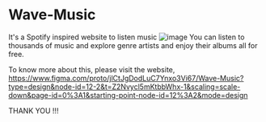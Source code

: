 # Wave-Music
It's a Spotify inspired website to listen music
![image](https://github.com/Aadish-Vikram-Chakravorty/Wave-Music/assets/115364509/30425b24-f6c0-4cbc-b3d3-710761cf5060)
You can listen to thousands of music and explore genre artists and enjoy their albums all for free.

To know more about this, please visit the website, https://www.figma.com/proto/jlCtJgDodLuC7Ynxo3Vi67/Wave-Music?type=design&node-id=12-2&t=Z2Nvycl5mKtbbWhx-1&scaling=scale-down&page-id=0%3A1&starting-point-node-id=12%3A2&mode=design

THANK YOU !!!
